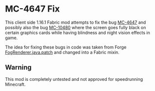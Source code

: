 # MC-4647 Fix

This client side 1.16.1 Fabric mod attempts to fix the bug
[MC-4647](https://bugs.mojang.com/browse/MC-4647) and possibly also the bug
[MC-10480](https://bugs.mojang.com/browse/MC-10480) where the screen goes
fully black on certain graphics cards while having blindness and night vision
effects in game.

The idea for fixing these bugs in code was taken from Forge
[FogRenderer.java.patch](
https://github.com/MinecraftForge/MinecraftForge/blob/1.16.x/patches/minecraft/net/minecraft/client/renderer/FogRenderer.java.patch)
and changed into a Fabric mixin.

## Warning

This mod is completely untested and not approved for speedrunning Minecraft.
